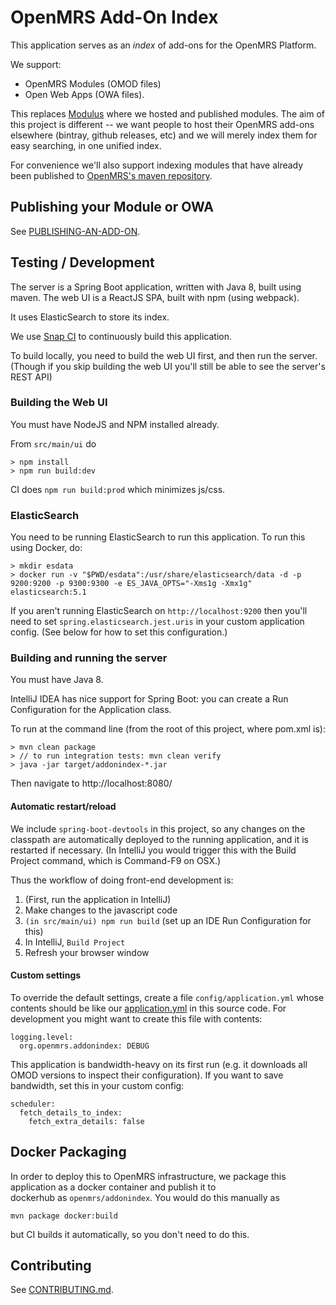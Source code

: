 # OpenMRS Add-On Index

This application serves as an _index_ of add-ons for the OpenMRS Platform.

We support:

* OpenMRS Modules (OMOD files)
* Open Web Apps (OWA files).
 
This replaces [Modulus](http://github.com/openmrs/openmrs-contrib-modulus) where we hosted and published modules. The 
aim of this project is different -- we want people to host their OpenMRS add-ons elsewhere (bintray, github releases, etc)
and we will merely index them for easy searching, in one unified index.
    
For convenience we'll also support indexing modules that have already been published to [OpenMRS's maven 
repository](http://mavenrepo.openmrs.org/).

## Publishing your Module or OWA

See [PUBLISHING-AN-ADD-ON](PUBLISHING-AN-ADD-ON.md).

## Testing / Development

The server is a Spring Boot application, written with Java 8, built using maven. The web UI is a ReactJS SPA, built 
with npm (using webpack).

It uses ElasticSearch to store its index.

We use [Snap CI](https://app.snap-ci.com/openmrs/openmrs-contrib-addonindex) to continuously build this application.  

To build locally, you need to build the web UI first, and then run the server. (Though if you skip building the web UI 
you'll still be able to see the server's REST API)

### Building the Web UI

You must have NodeJS and NPM installed already.

From `src/main/ui` do

    > npm install
    > npm run build:dev
   
CI does `npm run build:prod` which minimizes js/css.

### ElasticSearch

You need to be running ElasticSearch to run this application. To run this using Docker, do:

	> mkdir esdata
    > docker run -v "$PWD/esdata":/usr/share/elasticsearch/data -d -p 9200:9200 -p 9300:9300 -e ES_JAVA_OPTS="-Xms1g -Xmx1g" elasticsearch:5.1

If you aren't running ElasticSearch on `http://localhost:9200` then you'll need to set `spring.elasticsearch.jest.uris` in
 your custom application config. (See below for how to set this configuration.) 

### Building and running the server

You must have Java 8.

IntelliJ IDEA has nice support for Spring Boot: you can create a Run Configuration for the Application class. 

To run at the command line (from the root of this project, where pom.xml is):

    > mvn clean package
    > // to run integration tests: mvn clean verify
    > java -jar target/addonindex-*.jar
    
Then navigate to http://localhost:8080/

#### Automatic restart/reload

We include `spring-boot-devtools` in this project, so any changes on the classpath are automatically deployed to the 
running application, and it is restarted if necessary. (In IntelliJ you would trigger this with the Build Project 
command, which is Command-F9 on OSX.)

Thus the workflow of doing front-end development is:
  
1. (First, run the application in IntelliJ)
1. Make changes to the javascript code
1. `(in src/main/ui) npm run build` (set up an IDE Run Configuration for this)
1. In IntelliJ, `Build Project`
1. Refresh your browser window

#### Custom settings

To override the default settings, create a file `config/application.yml` whose contents should be like our
[application.yml](src/main/resources/application.yml) in this source code. For development you might want to create 
this file with contents:

    logging.level:
      org.openmrs.addonindex: DEBUG
      

This application is bandwidth-heavy on its first run (e.g. it downloads all OMOD versions to inspect their configuration).
 If you want to save bandwidth, set this in your custom config:
 
    scheduler:
      fetch_details_to_index:
        fetch_extra_details: false
 
## Docker Packaging

In order to deploy this to OpenMRS infrastructure, we package this application as a docker container and publish it to  
dockerhub as `openmrs/addonindex`. You would do this manually as

    mvn package docker:build
    
but CI builds it automatically, so you don't need to do this. 

## Contributing

See [CONTRIBUTING.md](CONTRIBUTING.md).